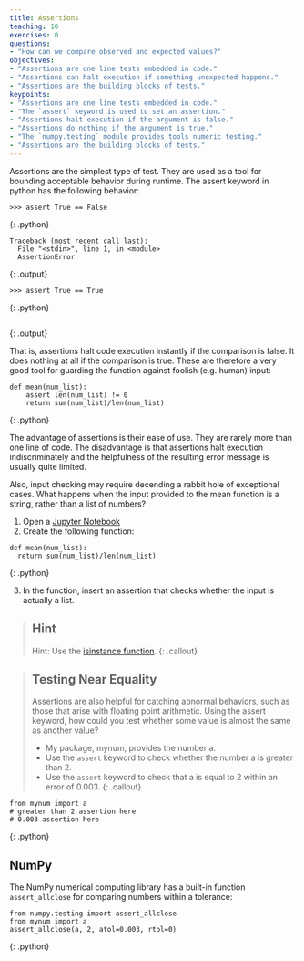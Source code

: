```yaml
---
title: Assertions
teaching: 10
exercises: 0
questions:
- "How can we compare observed and expected values?"
objectives:
- "Assertions are one line tests embedded in code."
- "Assertions can halt execution if something unexpected happens."
- "Assertions are the building blocks of tests."
keypoints:
- "Assertions are one line tests embedded in code."
- "The `assert` keyword is used to set an assertion."
- "Assertions halt execution if the argument is false."
- "Assertions do nothing if the argument is true."
- "The `numpy.testing` module provides tools numeric testing."
- "Assertions are the building blocks of tests."
---
```


Assertions are the simplest type of test. They are used as a tool for bounding
acceptable behavior during runtime. The assert keyword in python has the
following behavior:

~~~
>>> assert True == False
~~~
{: .python}
~~~
Traceback (most recent call last):
  File "<stdin>", line 1, in <module>
  AssertionError
~~~
{: .output}
~~~
>>> assert True == True
~~~
{: .python}
~~~
~~~
{: .output}

That is, assertions halt code execution instantly if the comparison is false.
It does nothing at all if the comparison is true. These are therefore a very
good tool for guarding the function against foolish (e.g. human) input:

~~~
def mean(num_list):
    assert len(num_list) != 0
    return sum(num_list)/len(num_list)
~~~
{: .python}

The advantage of assertions is their ease of use. They are rarely more than one
line of code. The disadvantage is that assertions halt execution
indiscriminately and the helpfulness of the resulting error message is usually
quite limited.

Also, input checking may require decending a rabbit hole of exceptional cases.
What happens when the input provided to the mean function is a string, rather
than a list of numbers?

1. Open a [Jupyter Notebook](https://jupyter.org/)
2. Create the following function:

~~~
def mean(num_list):
  return sum(num_list)/len(num_list)
~~~
{: .python}

3. In the function, insert an assertion that checks whether the input is actually a list.

> ## Hint
>
> Hint: Use the [isinstance function](https://docs.python.org/2/library/functions.html#isinstance).
{: .callout}

> ## Testing Near Equality
>
> Assertions are also helpful for catching abnormal behaviors, such as those
> that arise with floating point arithmetic. Using the assert keyword, how could
> you test whether some value is almost the same as another value?
>
> - My package, mynum, provides the number a.
> - Use the `assert` keyword to check whether the number a is greater than 2.
> - Use the `assert` keyword to check that a is equal to 2 within an error of 0.003.
{: .callout}

~~~
from mynum import a
# greater than 2 assertion here
# 0.003 assertion here
~~~
{: .python}

## NumPy

The NumPy numerical computing library has a built-in function `assert_allclose`
for comparing numbers within a tolerance:

~~~
from numpy.testing import assert_allclose
from mynum import a
assert_allclose(a, 2, atol=0.003, rtol=0)
~~~
{: .python}
